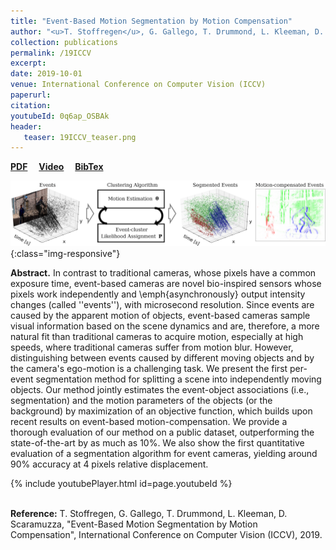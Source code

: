 ```yaml
---
title: "Event-Based Motion Segmentation by Motion Compensation"
author: "<u>T. Stoffregen</u>, G. Gallego, T. Drummond, L. Kleeman, D. Scaramuzza"
collection: publications
permalink: /19ICCV
excerpt: 
date: 2019-10-01
venue: International Conference on Computer Vision (ICCV)
paperurl:
citation: 
youtubeId: 0q6ap_OSBAk
header:
   teaser: 19ICCV_teaser.png
---
```


<a href="https://arxiv.org/pdf/1904.01293.pdf" target="_blank"><b>PDF</b></a>&emsp;
<a href="https://youtu.be/0q6ap_OSBAk" target="_blank"><b>Video</b></a>&emsp;
<a href="https://timostoff.github.io/files/2019_ICCV.txt" target="_blank"><b>BibTex</b></a>

![CVPR19_banner](/images/19ICCV_banner.png){:class="img-responsive"}

<b>Abstract.</b> In contrast to traditional cameras, whose pixels have a common exposure time, 
event-based cameras are novel bio-inspired sensors whose pixels work independently and \emph{asynchronously} output intensity changes (called ''events''), with microsecond resolution. Since events are caused by the apparent motion of objects, event-based cameras sample visual information based on the scene dynamics and are, therefore, a more natural fit than traditional cameras to acquire motion, especially at high speeds, where traditional cameras suffer from motion blur. However, distinguishing between events caused by different moving objects and by the camera's ego-motion is a challenging task. We present the first per-event segmentation method for splitting a scene into independently moving objects. Our method jointly estimates the event-object associations (i.e., segmentation) and the motion parameters of the objects (or the background) by maximization of an objective function, which builds upon recent results on event-based motion-compensation. We provide a thorough evaluation of our method on a public dataset, outperforming the state-of-the-art by as much as 10%. We also show the first quantitative evaluation of a segmentation algorithm for event cameras, yielding around 90% accuracy at 4 pixels relative displacement.

{% include youtubePlayer.html id=page.youtubeId %}

<br />
<b>Reference:</b>
T. Stoffregen, G. Gallego, T. Drummond, L. Kleeman, D. Scaramuzza, "Event-Based Motion Segmentation by Motion Compensation", International Conference on Computer Vision (ICCV), 2019.
<br />

